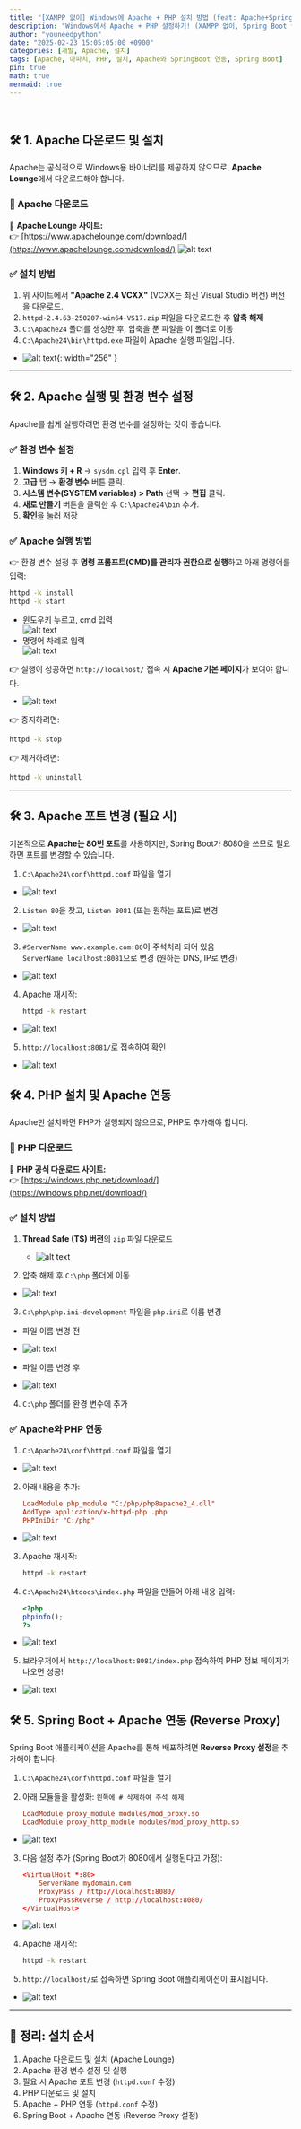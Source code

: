 ```yaml
---
title: "[XAMPP 없이] Windows에 Apache + PHP 설치 방법 (feat: Apache+SpringBoot 연동)"
description: "Windows에서 Apache + PHP 설정하기! (XAMPP 없이, Spring Boot 연동까지)"
author: "youneedpython"
date: "2025-02-23 15:05:05:00 +0900" 
categories: [개발, Apache, 설치]
tags: [Apache, 아파치, PHP, 설치, Apache와 SpringBoot 연동, Spring Boot]
pin: true
math: true
mermaid: true
---
```


<br/>



## 🛠 **1. Apache 다운로드 및 설치**
Apache는 공식적으로 Windows용 바이너리를 제공하지 않으므로, **Apache Lounge**에서 다운로드해야 합니다.

### 🔗 Apache 다운로드
📌 **Apache Lounge 사이트:**  
👉 [https://www.apachelounge.com/download/](https://www.apachelounge.com/download/)
![alt text](../assets/img/2025-02-23/apache-dowload-site.png)

### ✅ **설치 방법**
1. 위 사이트에서 **"Apache 2.4 VCXX"** (VCXX는 최신 Visual Studio 버전) 버전을 다운로드.
2. `httpd-2.4.63-250207-win64-VS17.zip` 파일을 다운로드한 후 **압축 해제**
3. `C:\Apache24` 폴더를 생성한 후, 압축을 푼 파일을 이 폴더로 이동
4. `C:\Apache24\bin\httpd.exe` 파일이 Apache 실행 파일입니다.  
- ![alt text](../assets/img/2025-02-23/apache-bin-folder.png){: width="256" }

---

## 🛠 **2. Apache 실행 및 환경 변수 설정**
Apache를 쉽게 실행하려면 환경 변수를 설정하는 것이 좋습니다.

### ✅ **환경 변수 설정**
1. **Windows 키 + R** → `sysdm.cpl` 입력 후 **Enter**.
2. **고급** 탭 → **환경 변수** 버튼 클릭.
3. **시스템 변수(SYSTEM variables) > Path** 선택 → **편집** 클릭.
4. **새로 만들기** 버튼을 클릭한 후 `C:\Apache24\bin` 추가.
5. **확인**을 눌러 저장

### ✅ **Apache 실행 방법**
👉 환경 변수 설정 후 **명령 프롬프트(CMD)를 관리자 권한으로 실행**하고 아래 명령어를 입력:
```bash
httpd -k install
httpd -k start
```  
* 윈도우키 누르고, cmd 입력  
![alt text](../assets/img/2025-02-23/apache-cmd-run.png)    
* 명령어 차례로 입력  
![alt text](../assets/img/2025-02-23/apache-install.png)    


👉 실행이 성공하면 `http://localhost/` 접속 시 **Apache 기본 페이지**가 보여야 합니다.  
- ![alt text](../assets/img/2025-02-23/apache-web.png)  

👉 중지하려면:
```bash
httpd -k stop
```
👉 제거하려면:
```bash
httpd -k uninstall
```

---

## 🛠 **3. Apache 포트 변경 (필요 시)**
기본적으로 **Apache는 80번 포트**를 사용하지만, Spring Boot가 8080을 쓰므로 필요하면 포트를 변경할 수 있습니다.

1. `C:\Apache24\conf\httpd.conf` 파일을 열기  
- ![alt text](../assets/img/2025-02-23/apache-conf-httpd.png)  

2. `Listen 80`을 찾고, `Listen 8081` (또는 원하는 포트)로 변경  
- ![alt text](../assets/img/2025-02-23/apache-httpd-setting-listen.png)  

3. `#ServerName www.example.com:80`이 주석처리 되어 있음  
`ServerName localhost:8081`으로 변경 (원하는 DNS, IP로 변경)  
- ![alt text](../assets/img/2025-02-23/apache-httpd-setting-servername.png)  

4. Apache 재시작:
   ```bash
   httpd -k restart
   ```  
- ![alt text](../assets/img/2025-02-23/apache-cmd-restart.png)

5. `http://localhost:8081/`로 접속하여 확인  
- ![alt text](../assets/img/2025-02-23/apache-web-after-change-port.png)


## 🛠 **4. PHP 설치 및 Apache 연동**
Apache만 설치하면 PHP가 실행되지 않으므로, PHP도 추가해야 합니다.

### 🔗 PHP 다운로드
📌 **PHP 공식 다운로드 사이트:**  
👉 [https://windows.php.net/download/](https://windows.php.net/download/)  

### ✅ **설치 방법**  
1. **Thread Safe (TS) 버전**의 `zip` 파일 다운로드  
   - ![alt text](../assets/img/2025-02-23/php-download.png)  

2. 압축 해제 후 `C:\php` 폴더에 이동  
- ![alt text](../assets/img/2025-02-23/php-folder-unzip.png)  

3. `C:\php\php.ini-development` 파일을 `php.ini`로 이름 변경  
* 파일 이름 변경 전  
- ![alt text](../assets/img/2025-02-23/php-ini-before-change-name.png)  

* 파일 이름 변경 후  
- ![alt text](../assets/img/2025-02-23/php-ini-after-change-name.png)  

4. `C:\php` 폴더를 환경 변수에 추가

### ✅ **Apache와 PHP 연동**
1. `C:\Apache24\conf\httpd.conf` 파일을 열기  
- ![alt text](../assets/img/2025-02-23/apache-httpd-setting-php.png)  

2. 아래 내용을 추가:
   ```conf
   LoadModule php_module "C:/php/php8apache2_4.dll"
   AddType application/x-httpd-php .php
   PHPIniDir "C:/php"
   ```  
- ![alt text](../assets/img/2025-02-23/apache-httpd-setting-module.png)

3. Apache 재시작:
   ```bash
   httpd -k restart
   ```  

4. `C:\Apache24\htdocs\index.php` 파일을 만들어 아래 내용 입력:  
   ```php
   <?php
   phpinfo();
   ?>
   ```  
- ![alt text](../assets/img/2025-02-23/php-index-file.png)  

5. 브라우저에서 `http://localhost:8081/index.php` 접속하여 PHP 정보 페이지가 나오면 성공!  
- ![alt text](../assets/img/2025-02-23/php-index-web.png)  


## 🛠 **5. Spring Boot + Apache 연동 (Reverse Proxy)**
Spring Boot 애플리케이션을 Apache를 통해 배포하려면 **Reverse Proxy 설정**을 추가해야 합니다.

1. `C:\Apache24\conf\httpd.conf` 파일을 열기

2. 아래 모듈들을 활성화: ```왼쪽에 # 삭제하여 주석 해제```
   ```conf
   LoadModule proxy_module modules/mod_proxy.so
   LoadModule proxy_http_module modules/mod_proxy_http.so
   ```  
- ![alt text](../assets/img/2025-02-23/proxy-setting-1-apache-httpd.png)  

3. 다음 설정 추가 (Spring Boot가 8080에서 실행된다고 가정):  
   ```conf
   <VirtualHost *:80>
       ServerName mydomain.com
       ProxyPass / http://localhost:8080/
       ProxyPassReverse / http://localhost:8080/
   </VirtualHost>
   ```  
- ![alt text](../assets/img/2025-02-23/proxy-setting-2-httpd-virtualhost.png)  

4. Apache 재시작:  
   ```bash
   httpd -k restart
   ```  

5. `http://localhost/`로 접속하면 Spring Boot 애플리케이션이 표시됩니다.  
- ![alt text](../assets/img/2025-02-23/springboot-web.png)  

---

## 🎯 **정리: 설치 순서**
1. Apache 다운로드 및 설치 (Apache Lounge)
2. Apache 환경 변수 설정 및 실행
3. 필요 시 Apache 포트 변경 (`httpd.conf` 수정)
4. PHP 다운로드 및 설치
5. Apache + PHP 연동 (`httpd.conf` 수정)
6. Spring Boot + Apache 연동 (Reverse Proxy 설정)
